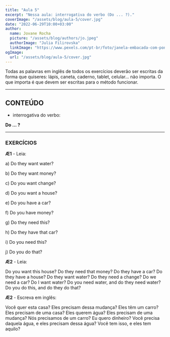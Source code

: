 ```yaml
---
title: "Aula 5"
excerpt: "Nessa aula: interrogativa do verbo (Do ... ?)."
coverImage: "/assets/blog/aula-5/cover.jpg"
date: "2022-06-29T10:00+03:00"
author:
  name: Jovane Rocha
  picture: "/assets/blog/authors/jo.jpeg"
  authorImage: "Julia Filirovska"
  linkImage: "https://www.pexels.com/pt-br/foto/janela-embacada-com-ponto-de-interrogacao-4913769/"
ogImage:
  url: "/assets/blog/aula-5/cover.jpg"
---
```


Todas as palavras em inglês de todos os exercícios deverão ser escritas da forma que quiseres:
lápis, caneta, caderno, tablet, celular... não importa. O que importa é
que devem ser escritas para o método funcionar.

---

## CONTEÚDO

- interrogativa do verbo:

**Do ... ?**

---

### EXERCÍCIOS

**Æ1** - Leia:

a) Do they want water?

b) Do they want money?

c) Do you want change?

d) Do you want a house?

e) Do you have a car?

f) Do you have money?

g) Do they need this?

h) Do they have that car?

i) Do you need this?

j) Do you do that?

**Æ2** - Leia:

Do you want this house? Do they need that money? Do they have a car? Do they have a house? Do they want water? Do they need a change? Do we need a car? Do I want water? Do you need water, and do they need water? Do you do this, and do they do that?

**Æ2** - Escreva em inglês:

Você quer esta casa? Eles precisam dessa mudança? Eles têm um carro? Eles precisam de uma casa? Eles querem água? Eles precisam de uma mudança? Nós precisamos de um carro? Eu quero dinheiro? Você precisa daquela água, e eles precisam dessa água? Você tem isso, e eles tem aquilo?
